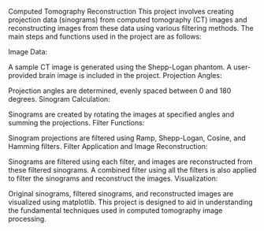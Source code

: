 Computed Tomography Reconstruction
This project involves creating projection data (sinograms) from computed tomography (CT) images and reconstructing images from these data using various filtering methods. The main steps and functions used in the project are as follows:

Image Data:

A sample CT image is generated using the Shepp-Logan phantom.
A user-provided brain image is included in the project.
Projection Angles:

Projection angles are determined, evenly spaced between 0 and 180 degrees.
Sinogram Calculation:

Sinograms are created by rotating the images at specified angles and summing the projections.
Filter Functions:

Sinogram projections are filtered using Ramp, Shepp-Logan, Cosine, and Hamming filters.
Filter Application and Image Reconstruction:

Sinograms are filtered using each filter, and images are reconstructed from these filtered sinograms.
A combined filter using all the filters is also applied to filter the sinograms and reconstruct the images.
Visualization:

Original sinograms, filtered sinograms, and reconstructed images are visualized using matplotlib.
This project is designed to aid in understanding the fundamental techniques used in computed tomography image processing.
